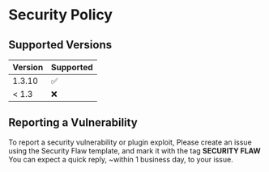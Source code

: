 # Security Policy

## Supported Versions

| Version | Supported          |
| ------- | ------------------ |
| 1.3.10   | :white_check_mark: |
| < 1.3   | :x:                |

## Reporting a Vulnerability

To report a security vulnerability or plugin exploit, Please create an issue using the Security Flaw template, and mark it with the tag **SECURITY FLAW**
You can expect a quick reply, ~within 1 business day, to your issue.
